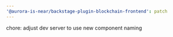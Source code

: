 ```yaml
---
'@aurora-is-near/backstage-plugin-blockchain-frontend': patch
---
```


chore: adjust dev server to use new component naming
